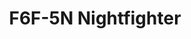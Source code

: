 ---
title: "F6F-5N Nightfighter"
price: 1250.00 
desc: "WEEKEND EDITION, F6F-5N Nightfighter, razmera: 1/72"
img_path: "/assets/img/7434.jpg"
brand: AMMO
available: true
special_offer: false
new: false
soon: false
cat: "Plasticne-Makete"
subcat: "PM-EDUARD"
subsubcat: ""
---
